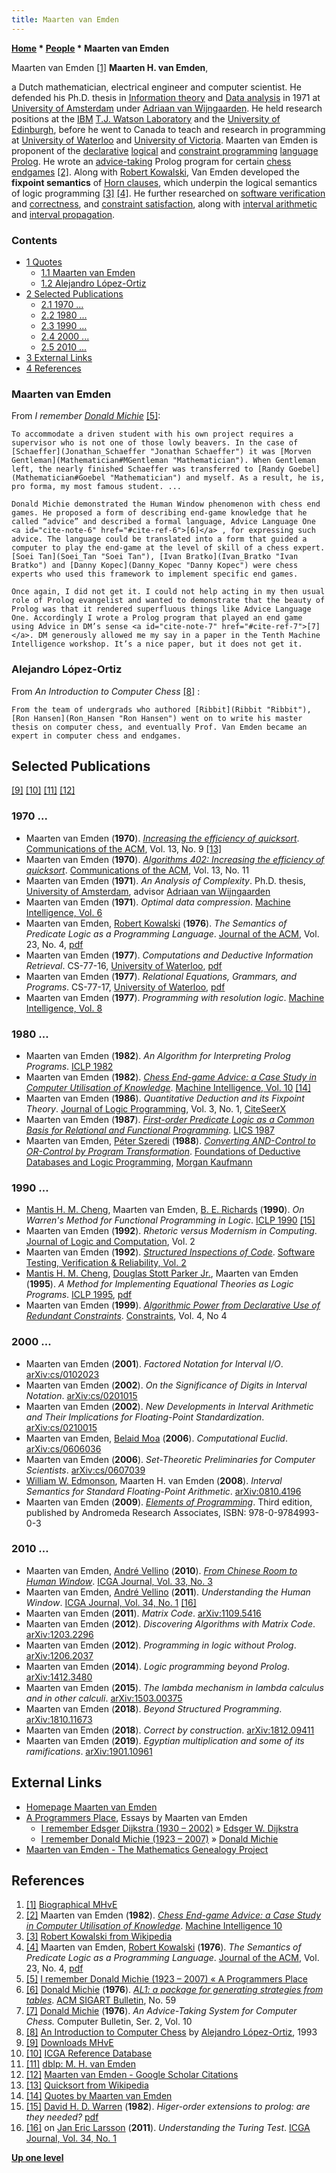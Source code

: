 ```yaml
---
title: Maarten van Emden
---
```

**[Home](Home "Home") \* [People](People "People") \* Maarten van Emden**



 [](http://webhome.cs.uvic.ca/%7Evanemden/bio/index.html) Maarten van Emden <a id="cite-note-1" href="#cite-ref-1">[1]</a> 
**Maarten H. van Emden**,  

a Dutch mathematician, electrical engineer and computer scientist. He defended his Ph.D. thesis in [Information theory](https://en.wikipedia.org/wiki/Information_theory) and [Data analysis](https://en.wikipedia.org/wiki/Data_analysis) in 1971 at [University of Amsterdam](https://en.wikipedia.org/wiki/University_of_Amsterdam) under [Adriaan van Wijngaarden](Mathematician#AvWijngaarden "Mathematician"). 
He held research positions at the [IBM](index.php?title=IBM&action=edit&redlink=1 "IBM (page does not exist)") [T.J. Watson Laboratory](https://en.wikipedia.org/wiki/Thomas_J._Watson_Research_Center) and the [University of Edinburgh](University_of_Edinburgh "University of Edinburgh"), before he went to Canada to teach and research in programming at [University of Waterloo](University_of_Waterloo "University of Waterloo") and [University of Victoria](https://en.wikipedia.org/wiki/University_of_Victoria). 
Maarten van Emden is proponent of the [declarative](https://en.wikipedia.org/wiki/Declarative_programming) [logical](https://en.wikipedia.org/wiki/Logical_programming) and [constraint programming](https://en.wikipedia.org/wiki/Constraint_programming) [language](Languages "Languages") [Prolog](index.php?title=Prolog&action=edit&redlink=1 "Prolog (page does not exist)"). 
He wrote an [advice-taking](https://en.wikipedia.org/wiki/Advice_taker) Prolog program for certain [chess endgames](Endgame "Endgame") <a id="cite-note-2" href="#cite-ref-2">[2]</a>. 
Along with [Robert Kowalski](Mathematician#RKowalski "Mathematician"), Van Emden developed the **fixpoint semantics** of [Horn clauses](https://en.wikipedia.org/wiki/Horn_clause), which underpin the logical semantics of logic programming <a id="cite-note-3" href="#cite-ref-3">[3]</a> <a id="cite-note-4" href="#cite-ref-4">[4]</a>. 
He further researched on [software verification](https://en.wikipedia.org/wiki/Software_verification) and [correctness](https://en.wikipedia.org/wiki/Correctness_(computer_science)), and [constraint satisfaction](https://en.wikipedia.org/wiki/Constraint_satisfaction), along with [interval arithmetic](https://en.wikipedia.org/wiki/Interval_arithmetic) and [interval propagation](https://en.wikipedia.org/wiki/Interval_propagation).



### Contents


* [1 Quotes](#quotes)
	+ [1.1 Maarten van Emden](#maarten-van-emden)
	+ [1.2 Alejandro López-Ortiz](#alejandro-l.c3.b3pez-ortiz)
* [2 Selected Publications](#selected-publications)
	+ [2.1 1970 ...](#1970-...)
	+ [2.2 1980 ...](#1980-...)
	+ [2.3 1990 ...](#1990-...)
	+ [2.4 2000 ...](#2000-...)
	+ [2.5 2010 ...](#2010-...)
* [3 External Links](#external-links)
* [4 References](#references)






### Maarten van Emden


From *I remember [Donald Michie](Donald_Michie "Donald Michie")* <a id="cite-note-5" href="#cite-ref-5">[5]</a>:




```
To accommodate a driven student with his own project requires a supervisor who is not one of those lowly beavers. In the case of [Schaeffer](Jonathan_Schaeffer "Jonathan Schaeffer") it was [Morven Gentleman](Mathematician#MGentleman "Mathematician"). When Gentleman left, the nearly finished Schaeffer was transferred to [Randy Goebel](Mathematician#Goebel "Mathematician") and myself. As a result, he is, pro forma, my most famous student. ...

```


```
Donald Michie demonstrated the Human Window phenomenon with chess end games. He proposed a form of describing end-game knowledge that he called “advice” and described a formal language, Advice Language One <a id="cite-note-6" href="#cite-ref-6">[6]</a> , for expressing such advice. The language could be translated into a form that guided a computer to play the end-game at the level of skill of a chess expert. [Soei Tan](Soei_Tan "Soei Tan"), [Ivan Bratko](Ivan_Bratko "Ivan Bratko") and [Danny Kopec](Danny_Kopec "Danny Kopec") were chess experts who used this framework to implement specific end games.

```


```
Once again, I did not get it. I could not help acting in my then usual role of Prolog evangelist and wanted to demonstrate that the beauty of Prolog was that it rendered superfluous things like Advice Language One. Accordingly I wrote a Prolog program that played an end game using Advice in DM’s sense <a id="cite-note-7" href="#cite-ref-7">[7]</a>. DM generously allowed me my say in a paper in the Tenth Machine Intelligence workshop. It’s a nice paper, but it does not get it. 

```

### Alejandro López-Ortiz


From *An Introduction to Computer Chess* <a id="cite-note-8" href="#cite-ref-8">[8]</a> :




```
From the team of undergrads who authored [Ribbit](Ribbit "Ribbit"), [Ron Hansen](Ron_Hansen "Ron Hansen") went on to write his master thesis on computer chess, and eventually Prof. Van Emden became an expert in computer chess and endgames. 

```

## Selected Publications


<a id="cite-note-9" href="#cite-ref-9">[9]</a> <a id="cite-note-10" href="#cite-ref-10">[10]</a> <a id="cite-note-11" href="#cite-ref-11">[11]</a> <a id="cite-note-12" href="#cite-ref-12">[12]</a>



### 1970 ...


* Maarten van Emden (**1970**). *[Increasing the efficiency of quicksort](https://dl.acm.org/citation.cfm?id=362753)*. [Communications of the ACM](ACM#Communications "ACM"), Vol. 13, No. 9 <a id="cite-note-13" href="#cite-ref-13">[13]</a>
* Maarten van Emden (**1970**). *[Algorithms 402: Increasing the efficiency of quicksort](https://dl.acm.org/citation.cfm?id=362803)*. [Communications of the ACM](ACM#Communications "ACM"), Vol. 13, No. 11
* Maarten van Emden (**1971**). *An Analysis of Complexity*. Ph.D. thesis, [University of Amsterdam](https://en.wikipedia.org/wiki/University_of_Amsterdam), advisor [Adriaan van Wijngaarden](Mathematician#AvWijngaarden "Mathematician")
* Maarten van Emden (**1971**). *Optimal data compression*. [Machine Intelligence, Vol. 6](https://www.doc.ic.ac.uk/~shm/MI/mi6.html)
* Maarten van Emden, [Robert Kowalski](Mathematician#RKowalski "Mathematician") (**1976**). *The Semantics of Predicate Logic as a Programming Language*. [Journal of the ACM](ACM#Journal "ACM"), Vol. 23, No. 4, [pdf](http://webhome.cs.uvic.ca/%7Evanemden/Publications/kowVE.pdf)
* Maarten van Emden (**1977**). *Computations and Deductive Information Retrieval*. CS-77-16, [University of Waterloo](University_of_Waterloo "University of Waterloo"), [pdf](http://www.cs.uwaterloo.ca/research/tr/1977/CS-77-16.pdf)
* Maarten van Emden (**1977**). *Relational Equations, Grammars, and Programs*. CS-77-17, [University of Waterloo](University_of_Waterloo "University of Waterloo"), [pdf](http://www.cs.uwaterloo.ca/research/tr/1977/CS-77-17.pdf)
* Maarten van Emden (**1977**). *Programming with resolution logic*. [Machine Intelligence, Vol. 8](http://www.doc.ic.ac.uk/%7Eshm/MI/mi8.html)


### 1980 ...


* Maarten van Emden (**1982**). *An Algorithm for Interpreting Prolog Programs*. [ICLP 1982](https://dblp.uni-trier.de/db/conf/iclp/iclp82.html)
* Maarten van Emden (**1982**). *[Chess End-game Advice: a Case Study in Computer Utilisation of Knowledge](https://www.researchgate.net/publication/292104329_CHESS_END-GAME_ADVICE_A_CASE_STUDY_IN_COMPUTER_UTILISATION_OF_KNOWLEDGE)*. [Machine Intelligence, Vol. 10](http://www.doc.ic.ac.uk/~shm/MI/mi10.html) <a id="cite-note-14" href="#cite-ref-14">[14]</a>
* Maarten van Emden (**1986**). *Quantitative Deduction and its Fixpoint Theory*. [Journal of Logic Programming](https://en.wikipedia.org/wiki/Journal_of_Logical_and_Algebraic_Methods_in_Programming), Vol. 3, No. 1, [CiteSeerX](http://citeseerx.ist.psu.edu/viewdoc/summary?doi=10.1.1.16.6346)
* Maarten van Emden (**1987**). *[First-order Predicate Logic as a Common Basis for Relational and Functional Programming](https://www.researchgate.net/publication/221442952_First-order_Predicate_Logic_as_a_Common_Basis_for_Relational_and_Functional_Programming_Abstract)*. [LICS 1987](https://dblp.uni-trier.de/db/conf/lics/lics87.html)
* Maarten van Emden, [Péter Szeredi](https://dblp.uni-trier.de/pers/hd/s/Szeredi:P=eacute=ter) (**1988**). *[Converting AND-Control to OR-Control by Program Transformation](https://www.sciencedirect.com/science/article/pii/B9780934613408500221)*. [Foundations of Deductive Databases and Logic Programming](https://www.elsevier.com/books/foundations-of-deductive-databases-and-logic-programming/minker/978-0-934613-40-8), [Morgan Kaufmann](https://en.wikipedia.org/wiki/Morgan_Kaufmann_Publishers)


### 1990 ...


* [Mantis H. M. Cheng](https://dblp.uni-trier.de/pers/hd/c/Cheng:Mantis_H=_M=), Maarten van Emden, [B. E. Richards](https://dblp.uni-trier.de/pers/hd/r/Richards:B=_E=) (**1990**). *On Warren's Method for Functional Programming in Logic*. [ICLP 1990](https://dblp.uni-trier.de/db/conf/iclp/iclp90.html) <a id="cite-note-15" href="#cite-ref-15">[15]</a>
* Maarten van Emden (**1992**). *Rhetoric versus Modernism in Computing*. [Journal of Logic and Computation](https://en.wikipedia.org/wiki/Journal_of_Logic_and_Computation), Vol. 2
* Maarten van Emden (**1992**). *[Structured Inspections of Code](https://onlinelibrary.wiley.com/doi/abs/10.1002/stvr.4370020304)*. [Software Testing, Verification & Reliability, Vol. 2](https://dblp.uni-trier.de/db/journals/stvr/stvr2.html)
* [Mantis H. M. Cheng](https://dblp.uni-trier.de/pers/hd/c/Cheng:Mantis_H=_M=), [Douglas Stott Parker Jr.](https://dblp.uni-trier.de/pers/hd/p/Parker_Jr=:Douglas_Stott), Maarten van Emden (**1995**). *A Method for Implementing Equational Theories as Logic Programs*. [ICLP 1995](https://dblp.uni-trier.de/db/conf/iclp/iclp95.html), [pdf](https://pdfs.semanticscholar.org/dcb7/7d1e9446a8acaa32b1b151082cc606aa2a96.pdf)
* Maarten van Emden (**1999**). *[Algorithmic Power from Declarative Use of Redundant Constraints](https://link.springer.com/article/10.1023/A:1009821007410)*. [Constraints](https://link.springer.com/journal/10601), Vol. 4, No 4


### 2000 ...


* Maarten van Emden (**2001**). *Factored Notation for Interval I/O*. [arXiv:cs/0102023](https://arxiv.org/abs/cs/0102023)
* Maarten van Emden (**2002**). *On the Significance of Digits in Interval Notation*. [arXiv:cs/0201015](https://arxiv.org/abs/cs/0201015)
* Maarten van Emden (**2002**). *New Developments in Interval Arithmetic and Their Implications for Floating-Point Standardization*. [arXiv:cs/0210015](https://arxiv.org/abs/cs/0210015)
* Maarten van Emden, [Belaid Moa](https://dblp.uni-trier.de/pers/hd/m/Moa:Belaid) (**2006**). *Computational Euclid*. [arXiv:cs/0606036](https://arxiv.org/abs/cs/0606036)
* Maarten van Emden (**2006**). *Set-Theoretic Preliminaries for Computer Scientists*. [arXiv:cs/0607039](https://arxiv.org/abs/cs/0607039)
* [William W. Edmonson](https://dblp.uni-trier.de/pers/hd/e/Edmonson:William_W=), Maarten H. van Emden (**2008**). *Interval Semantics for Standard Floating-Point Arithmetic*. [arXiv:0810.4196](https://arxiv.org/abs/0810.4196)
* Maarten van Emden (**2009**). *[Elements of Programming](http://webhome.cs.uvic.ca/%7Evanemden/eop/index.html)*. Third edition, published by Andromeda Research Associates, ISBN: 978-0-9784993-0-3


### 2010 ...


* Maarten van Emden, [André Vellino](index.php?title=Andr%C3%A9_Vellino&action=edit&redlink=1 "André Vellino (page does not exist)") (**2010**). *[From Chinese Room to Human Window](https://www.researchgate.net/publication/220174495_From_Chinese_Room_to_Human_Window)*. [ICGA Journal, Vol. 33, No. 3](ICGA_Journal#33_3 "ICGA Journal")
* Maarten van Emden, [André Vellino](index.php?title=Andr%C3%A9_Vellino&action=edit&redlink=1 "André Vellino (page does not exist)") (**2011**). *Understanding the Human Window*. [ICGA Journal, Vol. 34, No. 1](ICGA_Journal#34_1 "ICGA Journal") <a id="cite-note-16" href="#cite-ref-16">[16]</a>
* Maarten van Emden (**2011**). *Matrix Code*. [arXiv:1109.5416](https://arxiv.org/abs/1109.5416)
* Maarten van Emden (**2012**). *Discovering Algorithms with Matrix Code*. [arXiv:1203.2296](https://arxiv.org/abs/1203.2296)
* Maarten van Emden (**2012**). *Programming in logic without Prolog*. [arXiv:1206.2037](https://arxiv.org/abs/1206.2037)
* Maarten van Emden (**2014**). *Logic programming beyond Prolog*. [arXiv:1412.3480](https://arxiv.org/abs/1412.3480)
* Maarten van Emden (**2015**). *The lambda mechanism in lambda calculus and in other calculi*. [arXiv:1503.00375](https://arxiv.org/abs/1503.00375)
* Maarten van Emden (**2018**). *Beyond Structured Programming*. [arXiv:1810.11673](https://arxiv.org/abs/1810.11673)
* Maarten van Emden (**2018**). *Correct by construction*. [arXiv:1812.09411](https://arxiv.org/abs/1812.09411)
* Maarten van Emden (**2019**). *Egyptian multiplication and some of its ramifications*. [arXiv:1901.10961](https://arxiv.org/abs/1901.10961)


## External Links


* [Homepage Maarten van Emden](http://webhome.cs.uvic.ca/%7Evanemden/index.html)
* [A Programmers Place](https://vanemden.wordpress.com/), Essays by Maarten van Emden
	+ [I remember Edsger Dijkstra (1930 – 2002)](https://vanemden.wordpress.com/2008/05/06/i-remember-edsger-dijkstra-1930-2002/) » [Edsger W. Dijkstra](Mathematician#EWDijkstra "Mathematician")
	+ [I remember Donald Michie (1923 – 2007)](https://vanemden.wordpress.com/2009/06/12/i-remember-donald-michie-1923-2007/) » [Donald Michie](Donald_Michie "Donald Michie")
* [Maarten van Emden - The Mathematics Genealogy Project](https://genealogy.math.ndsu.nodak.edu/id.php?id=66885)


## References


1. <a id="cite-ref-1" href="#cite-note-1">[1]</a> [Biographical MHvE](http://webhome.cs.uvic.ca/%7Evanemden/bio/index.html)
2. <a id="cite-ref-2" href="#cite-note-2">[2]</a> Maarten van Emden (**1982**). *[Chess End-game Advice: a Case Study in Computer Utilisation of Knowledge](https://www.researchgate.net/publication/292104329_CHESS_END-GAME_ADVICE_A_CASE_STUDY_IN_COMPUTER_UTILISATION_OF_KNOWLEDGE)*. [Machine Intelligence 10](http://www.doc.ic.ac.uk/~shm/MI/mi10.html)
3. <a id="cite-ref-3" href="#cite-note-3">[3]</a> [Robert Kowalski from Wikipedia](https://en.wikipedia.org/wiki/Robert_Kowalski)
4. <a id="cite-ref-4" href="#cite-note-4">[4]</a> Maarten van Emden, [Robert Kowalski](Mathematician#RKowalski "Mathematician") (**1976**). *The Semantics of Predicate Logic as a Programming Language*. [Journal of the ACM](ACM#Journal "ACM"), Vol. 23, No. 4, [pdf](http://webhome.cs.uvic.ca/%7Evanemden/Publications/kowVE.pdf)
5. <a id="cite-ref-5" href="#cite-note-5">[5]</a> [I remember Donald Michie (1923 – 2007) « A Programmers Place](https://vanemden.wordpress.com/2009/06/12/i-remember-donald-michie-1923-2007/)
6. <a id="cite-ref-6" href="#cite-note-6">[6]</a> [Donald Michie](Donald_Michie "Donald Michie") (**1976**). *[AL1: a package for generating strategies from tables](http://portal.acm.org/citation.cfm?id=1045272)*. [ACM SIGART Bulletin](ACM#SIG "ACM"), No. 59
7. <a id="cite-ref-7" href="#cite-note-7">[7]</a> [Donald Michie](Donald_Michie "Donald Michie") (**1976**). *An Advice-Taking System for Computer Chess.* Computer Bulletin, Ser. 2, Vol. 10
8. <a id="cite-ref-8" href="#cite-note-8">[8]</a> [An Introduction to Computer Chess](https://cs.uwaterloo.ca/~alopez-o/divulge/chimp.html) by [Alejandro López-Ortiz](index.php?title=Alejandro_L%C3%B3pez-Ortiz&action=edit&redlink=1 "Alejandro López-Ortiz (page does not exist)"), 1993
9. <a id="cite-ref-9" href="#cite-note-9">[9]</a> [Downloads MHvE](http://webhome.cs.uvic.ca/%7Evanemden/downloads.html)
10. <a id="cite-ref-10" href="#cite-note-10">[10]</a> [ICGA Reference Database](ICGA_Journal#RefDB "ICGA Journal")
11. <a id="cite-ref-11" href="#cite-note-11">[11]</a> [dblp: M. H. van Emden](https://dblp.uni-trier.de/pers/hd/e/Emden:M=_H=_van)
12. <a id="cite-ref-12" href="#cite-note-12">[12]</a> [Maarten van Emden - Google Scholar Citations](https://scholar.google.com/citations?user=C2QJcnoAAAAJ&hl=en)
13. <a id="cite-ref-13" href="#cite-note-13">[13]</a> [Quicksort from Wikipedia](https://en.wikipedia.org/wiki/Quicksort)
14. <a id="cite-ref-14" href="#cite-note-14">[14]</a> [Quotes by Maarten van Emden](#quotes)
15. <a id="cite-ref-15" href="#cite-note-15">[15]</a> [David H. D. Warren](Mathematician#DHDWarren "Mathematician") (**1982**). *Higer-order extensions to prolog: are they needed?* [pdf](https://aitopics.org/download/classics:C65CF540)
16. <a id="cite-ref-16" href="#cite-note-16">[16]</a> on [Jan Eric Larsson](Jan_Eric_Larsson "Jan Eric Larsson") (**2011**). *Understanding the Turing Test*. [ICGA Journal, Vol. 34, No. 1](ICGA_Journal#34_1 "ICGA Journal")

**[Up one level](Engines "Engines")**







 
